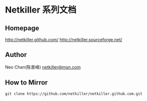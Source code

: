 Netkiller 系列文档
======

Homepage
------
http://netkiller.github.com/
http://netkiller.sourceforge.net/

Author
------
Neo Chan(陈景峰) <netkiller@msn.com>

How to Mirror
------
    git clone https://github.com/netkiller/netkiller.github.com.git


